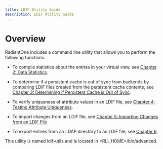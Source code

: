 ```yaml
---
title: LDIF Utility Guide
description: LDIF Utility Guide
---
```


# Overview

RadiantOne includes a command line utility that allows you to perform the following functions.

-	To compile statistics about the entries in your virtual view, see [Chapter 2: Data Statistics](02-data-statistics). 

-	To determine if a persistent cache is out of sync from backends by comparing LDIF files created from the persistent cache contents, see [Chapter 3: Determining if Persistent Cache is Out of Sync](03-determining-if-persistent-cache-is-out-of-sync). 

-	To verify uniqueness of attribute values in an LDIF file, see [Chapter 4: Testing Attribute Uniqueness](04-testing-attribute-uniqueness). 

-	To import changes from an LDIF file, see [Chapter 5: Importing Changes from an LDIF File](05-importing-changes-from-an-ldif-file)

-	To export entries from an LDAP directory to an LDIF file, see [Chapter 6](06-exporting-entries-from-an-ldap-directory).

This utility is named ldif-utils and is located in <RLI_HOME>/bin/advanced. 

